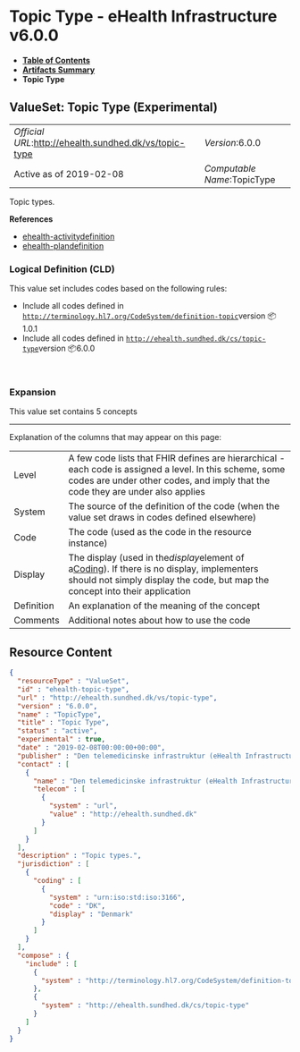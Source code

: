 # Topic Type - eHealth Infrastructure v6.0.0

* [**Table of Contents**](toc.md)
* [**Artifacts Summary**](artifacts.md)
* **Topic Type**

## ValueSet: Topic Type (Experimental) 

| | |
| :--- | :--- |
| *Official URL*:http://ehealth.sundhed.dk/vs/topic-type | *Version*:6.0.0 |
| Active as of 2019-02-08 | *Computable Name*:TopicType |

 
Topic types. 

 **References** 

* [ehealth-activitydefinition](StructureDefinition-ehealth-activitydefinition.md)
* [ehealth-plandefinition](StructureDefinition-ehealth-plandefinition.md)

### Logical Definition (CLD)

This value set includes codes based on the following rules:

* Include all codes defined in [`http://terminology.hl7.org/CodeSystem/definition-topic`](http://terminology.hl7.org/6.5.0/CodeSystem-definition-topic.html)version 📦1.0.1
* Include all codes defined in [`http://ehealth.sundhed.dk/cs/topic-type`](CodeSystem-ehealth-topic-type.md)version 📦6.0.0

 

### Expansion

This value set contains 5 concepts

-------

 Explanation of the columns that may appear on this page: 

| | |
| :--- | :--- |
| Level | A few code lists that FHIR defines are hierarchical - each code is assigned a level. In this scheme, some codes are under other codes, and imply that the code they are under also applies |
| System | The source of the definition of the code (when the value set draws in codes defined elsewhere) |
| Code | The code (used as the code in the resource instance) |
| Display | The display (used in the*display*element of a[Coding](http://hl7.org/fhir/R4/datatypes.html#Coding)). If there is no display, implementers should not simply display the code, but map the concept into their application |
| Definition | An explanation of the meaning of the concept |
| Comments | Additional notes about how to use the code |



## Resource Content

```json
{
  "resourceType" : "ValueSet",
  "id" : "ehealth-topic-type",
  "url" : "http://ehealth.sundhed.dk/vs/topic-type",
  "version" : "6.0.0",
  "name" : "TopicType",
  "title" : "Topic Type",
  "status" : "active",
  "experimental" : true,
  "date" : "2019-02-08T00:00:00+00:00",
  "publisher" : "Den telemedicinske infrastruktur (eHealth Infrastructure)",
  "contact" : [
    {
      "name" : "Den telemedicinske infrastruktur (eHealth Infrastructure)",
      "telecom" : [
        {
          "system" : "url",
          "value" : "http://ehealth.sundhed.dk"
        }
      ]
    }
  ],
  "description" : "Topic types.",
  "jurisdiction" : [
    {
      "coding" : [
        {
          "system" : "urn:iso:std:iso:3166",
          "code" : "DK",
          "display" : "Denmark"
        }
      ]
    }
  ],
  "compose" : {
    "include" : [
      {
        "system" : "http://terminology.hl7.org/CodeSystem/definition-topic"
      },
      {
        "system" : "http://ehealth.sundhed.dk/cs/topic-type"
      }
    ]
  }
}

```
